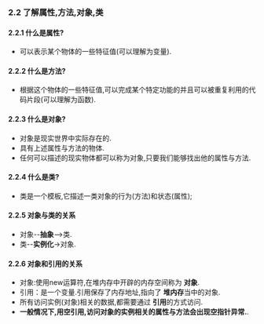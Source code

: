 ### 2.2 了解属性,方法,对象,类
#### 2.2.1 什么是属性?
* 可以表示某个物体的一些特征值(可以理解为变量).

#### 2.2.2 什么是方法?
* 根据这个物体的一些特征值,可以完成某个特定功能的并且可以被重复利用的代码片段(可以理解为函数).

#### 2.2.3 什么是对象?
* 对象是现实世界中实际存在的.
* 具有上述属性与方法的物体.
* 任何可以描述的现实物体都可以称为对象,只要我们能够找出他的属性与方法.

#### 2.2.4 什么是类?
* 类是一个模板,它描述一类对象的行为(方法)和状态(属性);

#### 2.2.5 对象与类的关系
* 对象--**抽象**-->类.
* 类--**实例化**->对象.

#### 2.2.6 对象和引用的关系
* 对象:使用new运算符,在堆内存中开辟的内存空间称为 **对象**.
* 引用：是一个变量.引用保存了内存地址,指向了 **堆内存**当中的对象.
* 所有访问实例(对象)相关的数据,都需要通过 **引用**的方式访问.
* **一般情况下,用空引用,访问对象的实例相关的属性与方法会出现空指针异常.**.